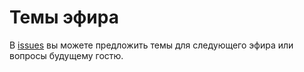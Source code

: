 Темы эфира
===========

В [issues](https://github.com/znprod/stream-topics/issues) вы можете предложить темы для следующего эфира или вопросы будущему гостю.
